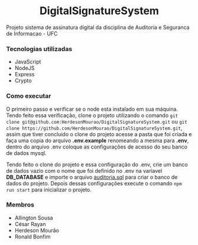 <div align="center">
  <h1>
    DigitalSignatureSystem
  </h1>
</div>

Projeto sistema de assinatura digital da disciplina de Auditoria e Seguranca de Informacao - UFC

### Tecnologias utilizadas ###
* JavaScript
* NodeJS
* Express
* Crypto

### Como executar ###
O primeiro passo e verificar se o node esta instalado em sua máquina. Tendo feito essa verificação, clone o projeto utilizando o comando `git clone git@github.com:HerdesonMourao/DigitalSignatureSystem.git` ou `git clone https://github.com/HerdesonMourao/DigitalSignatureSystem.git`, assim que tiver concluido o clone do projeto acesse a pasta que foi criada e faça uma copia do arquivo **.env.example** renomeando a mesma para **.env**, dentro do arquivo .env coloque as configurações de acesso do seu banco de dados mysql. 

Tendo feito o clone do projeto e essa configuração do .env, crie um banco de dados vazio com o nome que foi definido no .env na variavel **DB_DATABASE** e importe o arquivo [auditoria.sql](https://github.com/HerdesonMourao/projeto-integrador-2/blob/master/Back/recursos/auditoria.sql) para criar o banco de dados do projeto. Depois dessas configurações execute o comando `npm run start` para inicializar o projeto.

### Membros ###
* Allington Sousa
* César Rayan
* Herdeson Mourão
* Ronald Bonfim
